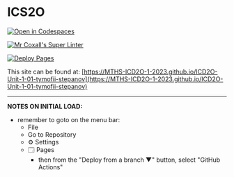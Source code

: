 # ICS2O

[![Open in Codespaces](https://classroom.github.com/assets/launch-codespace-7f7980b617ed060a017424585567c406b6ee15c891e84e1186181d67ecf80aa0.svg)](https://classroom.github.com/open-in-codespaces?assignment_repo_id=13824893)

[![Mr Coxall's Super Linter](https://github.com/MTHS-ICD2O-1-2023/ICD2O-Unit-1-01-tymofii-stepanov/workflows/Mr%20Coxall's%20Super%20Linter/badge.svg)](https://github.com/MTHS-ICD2O-1-2023/ICD2O-Unit-1-01-tymofii-stepanov/actions)

[![Deploy Pages](https://github.com/MTHS-ICD2O-1-2023/ICD2O-Unit-1-01-tymofii-stepanov/workflows/Deploy%20Pages/badge.svg)](https://github.com/MTHS-ICD2O-1-2023/ICD2O-Unit-1-01-tymofii-stepanov/actions)

This site can be found at: [https://MTHS-ICD2O-1-2023.github.io/ICD2O-Unit-1-01-tymofii-stepanov](https://MTHS-ICD2O-1-2023.github.io/ICD2O-Unit-1-01-tymofii-stepanov)

---

**NOTES ON INITIAL LOAD:**
- remember to goto on the menu bar:
  - File
  - Go to Repository
  - ⚙ Settings
  - 🗔 Pages
    - then from the "Deploy from a branch ▼" button, select "GitHub Actions"
